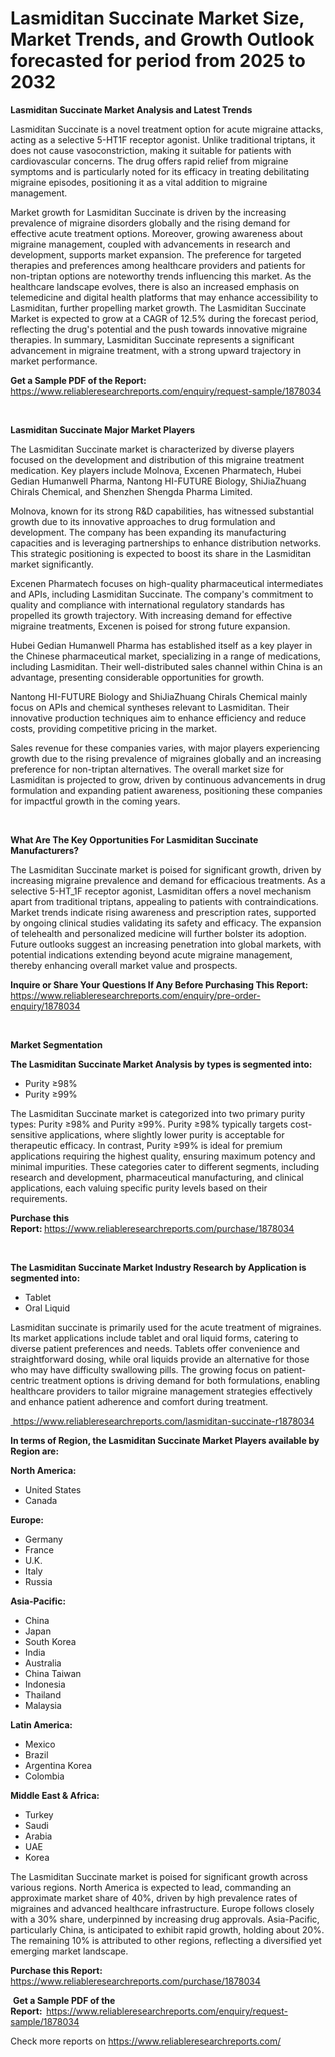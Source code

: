 <p><h1>Lasmiditan Succinate Market Size, Market Trends, and Growth Outlook forecasted for period from 2025 to 2032</h1></p><p><strong>Lasmiditan Succinate Market Analysis and Latest Trends</strong></p>
<p><p>Lasmiditan Succinate is a novel treatment option for acute migraine attacks, acting as a selective 5-HT1F receptor agonist. Unlike traditional triptans, it does not cause vasoconstriction, making it suitable for patients with cardiovascular concerns. The drug offers rapid relief from migraine symptoms and is particularly noted for its efficacy in treating debilitating migraine episodes, positioning it as a vital addition to migraine management. </p><p>Market growth for Lasmiditan Succinate is driven by the increasing prevalence of migraine disorders globally and the rising demand for effective acute treatment options. Moreover, growing awareness about migraine management, coupled with advancements in research and development, supports market expansion. The preference for targeted therapies and preferences among healthcare providers and patients for non-triptan options are noteworthy trends influencing this market. As the healthcare landscape evolves, there is also an increased emphasis on telemedicine and digital health platforms that may enhance accessibility to Lasmiditan, further propelling market growth. The Lasmiditan Succinate Market is expected to grow at a CAGR of 12.5% during the forecast period, reflecting the drug's potential and the push towards innovative migraine therapies. In summary, Lasmiditan Succinate represents a significant advancement in migraine treatment, with a strong upward trajectory in market performance.</p></p>
<p><strong>Get a Sample PDF of the Report:&nbsp;</strong> <a href="https://www.reliableresearchreports.com/enquiry/request-sample/1878034?utm_campaign=2269&utm_medium=2&utm_source=Github&utm_content=ia&utm_term=01042025&utm_id=lasmiditan-succinate">https://www.reliableresearchreports.com/enquiry/request-sample/1878034</a></p>
<p>&nbsp;</p>
<p><strong>Lasmiditan Succinate Major Market Players</strong></p>
<p><p>The Lasmiditan Succinate market is characterized by diverse players focused on the development and distribution of this migraine treatment medication. Key players include Molnova, Excenen Pharmatech, Hubei Gedian Humanwell Pharma, Nantong HI-FUTURE Biology, ShiJiaZhuang Chirals Chemical, and Shenzhen Shengda Pharma Limited.</p><p>Molnova, known for its strong R&D capabilities, has witnessed substantial growth due to its innovative approaches to drug formulation and development. The company has been expanding its manufacturing capacities and is leveraging partnerships to enhance distribution networks. This strategic positioning is expected to boost its share in the Lasmiditan market significantly.</p><p>Excenen Pharmatech focuses on high-quality pharmaceutical intermediates and APIs, including Lasmiditan Succinate. The company's commitment to quality and compliance with international regulatory standards has propelled its growth trajectory. With increasing demand for effective migraine treatments, Excenen is poised for strong future expansion.</p><p>Hubei Gedian Humanwell Pharma has established itself as a key player in the Chinese pharmaceutical market, specializing in a range of medications, including Lasmiditan. Their well-distributed sales channel within China is an advantage, presenting considerable opportunities for growth.</p><p>Nantong HI-FUTURE Biology and ShiJiaZhuang Chirals Chemical mainly focus on APIs and chemical syntheses relevant to Lasmiditan. Their innovative production techniques aim to enhance efficiency and reduce costs, providing competitive pricing in the market.</p><p>Sales revenue for these companies varies, with major players experiencing growth due to the rising prevalence of migraines globally and an increasing preference for non-triptan alternatives. The overall market size for Lasmiditan is projected to grow, driven by continuous advancements in drug formulation and expanding patient awareness, positioning these companies for impactful growth in the coming years.</p></p>
<p>&nbsp;</p>
<p><strong>What Are The Key Opportunities For Lasmiditan Succinate Manufacturers?</strong></p>
<p><p>The Lasmiditan Succinate market is poised for significant growth, driven by increasing migraine prevalence and demand for efficacious treatments. As a selective 5-HT_1F receptor agonist, Lasmiditan offers a novel mechanism apart from traditional triptans, appealing to patients with contraindications. Market trends indicate rising awareness and prescription rates, supported by ongoing clinical studies validating its safety and efficacy. The expansion of telehealth and personalized medicine will further bolster its adoption. Future outlooks suggest an increasing penetration into global markets, with potential indications extending beyond acute migraine management, thereby enhancing overall market value and prospects.</p></p>
<p><strong>Inquire or Share Your Questions If Any Before Purchasing This Report:</strong> <a href="https://www.reliableresearchreports.com/enquiry/pre-order-enquiry/1878034?utm_campaign=2269&utm_medium=2&utm_source=Github&utm_content=ia&utm_term=01042025&utm_id=lasmiditan-succinate">https://www.reliableresearchreports.com/enquiry/pre-order-enquiry/1878034</a></p>
<p>&nbsp;</p>
<p><strong>Market Segmentation</strong></p>
<p><strong>The Lasmiditan Succinate Market Analysis by types is segmented into:</strong></p>
<p><ul><li>Purity ≥98%</li><li>Purity ≥99%</li></ul></p>
<p><p>The Lasmiditan Succinate market is categorized into two primary purity types: Purity ≥98% and Purity ≥99%. Purity ≥98% typically targets cost-sensitive applications, where slightly lower purity is acceptable for therapeutic efficacy. In contrast, Purity ≥99% is ideal for premium applications requiring the highest quality, ensuring maximum potency and minimal impurities. These categories cater to different segments, including research and development, pharmaceutical manufacturing, and clinical applications, each valuing specific purity levels based on their requirements.</p></p>
<p><strong>Purchase this Report:&nbsp;</strong><a href="https://www.reliableresearchreports.com/purchase/1878034?utm_campaign=2269&utm_medium=2&utm_source=Github&utm_content=ia&utm_term=01042025&utm_id=lasmiditan-succinate">https://www.reliableresearchreports.com/purchase/1878034</a></p>
<p>&nbsp;</p>
<p><strong>The Lasmiditan Succinate Market Industry Research by Application is segmented into:</strong></p>
<p><ul><li>Tablet</li><li>Oral Liquid</li></ul></p>
<p><p>Lasmiditan succinate is primarily used for the acute treatment of migraines. Its market applications include tablet and oral liquid forms, catering to diverse patient preferences and needs. Tablets offer convenience and straightforward dosing, while oral liquids provide an alternative for those who may have difficulty swallowing pills. The growing focus on patient-centric treatment options is driving demand for both formulations, enabling healthcare providers to tailor migraine management strategies effectively and enhance patient adherence and comfort during treatment.</p></p>
<p><a href="https://www.reliableresearchreports.com/lasmiditan-succinate-r1878034?utm_campaign=2269&utm_medium=2&utm_source=Github&utm_content=ia&utm_term=01042025&utm_id=lasmiditan-succinate">&nbsp;https://www.reliableresearchreports.com/lasmiditan-succinate-r1878034</a></p>
<p><strong>In terms of Region, the Lasmiditan Succinate Market Players available by Region are:</strong></p>
<p>
    <p> <strong> North America: </strong>
        <ul>
            <li>United States</li>
            <li>Canada</li>
        </ul>
        </p> 
    <p> <strong> Europe: </strong>
        <ul>
            <li>Germany</li>
            <li>France</li>
            <li>U.K.</li>
            <li>Italy</li>
            <li>Russia</li>
        </ul>
        </p> 
    <p> <strong> Asia-Pacific: </strong>
        <ul>
            <li>China</li>
            <li>Japan</li>
            <li>South Korea</li>
            <li>India</li>
            <li>Australia</li>
            <li>China Taiwan</li>
            <li>Indonesia</li>
            <li>Thailand</li>
            <li>Malaysia</li>
        </ul>
        </p> 
    <p> <strong> Latin America: </strong>
        <ul>
            <li>Mexico</li>
            <li>Brazil</li>
            <li>Argentina Korea</li>
            <li>Colombia</li>
        </ul>
        </p> 
    <p> <strong> Middle East & Africa: </strong>
        <ul>
            <li>Turkey</li>
            <li>Saudi</li>
            <li>Arabia</li>
            <li>UAE</li>
            <li>Korea</li>
        </ul>
    </p>
    </p>
<p><p>The Lasmiditan Succinate market is poised for significant growth across various regions. North America is expected to lead, commanding an approximate market share of 40%, driven by high prevalence rates of migraines and advanced healthcare infrastructure. Europe follows closely with a 30% share, underpinned by increasing drug approvals. Asia-Pacific, particularly China, is anticipated to exhibit rapid growth, holding about 20%. The remaining 10% is attributed to other regions, reflecting a diversified yet emerging market landscape.</p></p>
<p><strong>Purchase this Report: </strong><a href="https://www.reliableresearchreports.com/purchase/1878034?utm_campaign=2269&utm_medium=2&utm_source=Github&utm_content=ia&utm_term=01042025&utm_id=lasmiditan-succinate">https://www.reliableresearchreports.com/purchase/1878034</a></p>
<p>&nbsp;<strong>Get a Sample PDF of the Report:&nbsp;&nbsp;</strong><a href="https://www.reliableresearchreports.com/enquiry/request-sample/1878034?utm_campaign=2269&utm_medium=2&utm_source=Github&utm_content=ia&utm_term=01042025&utm_id=lasmiditan-succinate">https://www.reliableresearchreports.com/enquiry/request-sample/1878034</a></p>
<p><strong></strong></p>
<p>Check more reports on <a href="https://www.reliableresearchreports.com/?utm_campaign=2269&utm_medium=2&utm_source=Github&utm_content=ia&utm_term=01042025&utm_id=lasmiditan-succinate">https://www.reliableresearchreports.com/</a></p>